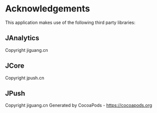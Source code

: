 # Acknowledgements
This application makes use of the following third party libraries:

## JAnalytics

Copyright jiguang.cn

## JCore

Copyright jpush.cn

## JPush

Copyright jiguang.cn
Generated by CocoaPods - https://cocoapods.org
